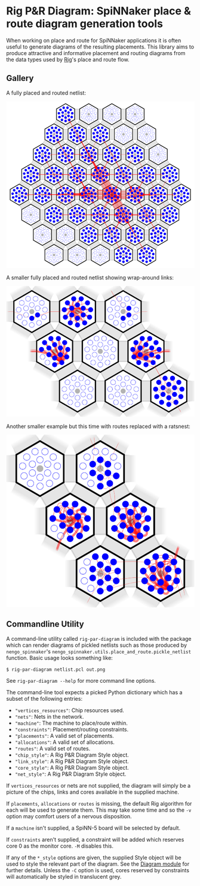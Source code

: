 Rig P&R Diagram: SpiNNaker place & route diagram generation tools
=================================================================

When working on place and route for SpiNNaker applications it is often useful to
generate diagrams of the resulting placements. This library aims to produce
attractive and informative placement and routing diagrams from the data types
used by [Rig](https://github.com/project-rig/rig)'s place and route flow.

Gallery
-------

A fully placed and routed netlist:

![Fully placed and routed](./example_images/fully_routed.png)

A smaller fully placed and routed netlist showing wrap-around links:

![Example with wrap-around](./example_images/small_routed.png)

Another smaller example but this time with routes replaced with a ratsnest:

![Example with ratsnest](./example_images/ratsnest.png)

Commandline Utility
-------------------

A command-line utility called `rig-par-diagram` is included with the package
which can render diagrams of pickled netlists such as those produced by
`nengo_spinnaker`'s `nengo_spinnaker.utils.place_and_route.pickle_netlist`
function. Basic usage looks something like:

    $ rig-par-diagram netlist.pcl out.png

See `rig-par-diagram --help` for more command line options.

The command-line tool expects a picked Python dictionary which has a subset of
the following entries:

* `"vertices_resources"`: Chip resources used.
* `"nets"`: Nets in the network.
* `"machine"`: The machine to place/route within.
* `"constraints"`: Placement/routing constraints.
* `"placements"`: A valid set of placements.
* `"allocations"`: A valid set of allocations.
* `"routes"`: A valid set of routes.
* `"chip_style"`: A Rig P&R Diagram Style object.
* `"link_style"`: A Rig P&R Diagram Style object.
* `"core_style"`: A Rig P&R Diagram Style object.
* `"net_style"`: A Rig P&R Diagram Style object.

If `vertices_resources` or nets are not supplied, the diagram will simply be a
picture of the chips, links and cores available in the supplied machine.

If `placements`, `allocations` or `routes` is missing, the default Rig algorithm
for each will be used to generate them. This may take some time and so the `-v`
option may comfort users of a nervous disposition.

If a `machine` isn't supplied, a SpiNN-5 board will be selected by default.

If `constraints` aren't supplied, a constraint will be added which reserves core
0 as the monitor core. `-M` disables this.

If any of the `*_style` options are given, the supplied Style object will be
used to style the relevant part of the diagram. See the [Diagram
module](rig_par_diagram/diagram.py) for further details. Unless the `-C` option
is used, cores reserved by constraints will automatically be styled in
translucent grey.
